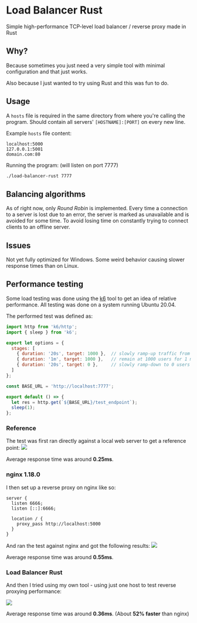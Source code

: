 # Load Balancer Rust
Simple high-performance TCP-level load balancer / reverse proxy made in Rust

## Why?
Because sometimes you just need a very simple tool with minimal configuration and that just works.

Also because I just wanted to try using Rust and this was fun to do.

## Usage
A `hosts` file is required in the same directory from where you're calling the program. Should contain all servers' `[HOSTNAME]:[PORT]` on every new line.

Example `hosts` file content:
```
localhost:5000
127.0.0.1:5001
domain.com:80
```

Running the program: (will listen on port 7777)
```sh
./load-balancer-rust 7777
```

## Balancing algorithms
As of right now, only *Round Robin* is implemented. Every time a connection to a server is lost due to an error, the server is marked as unavailable and is avoided for some time. To avoid losing time on constantly trying to connect clients to an offline server.

## Issues
Not yet fully optimized for Windows. Some weird behavior causing slower response times than on Linux.

## Performance testing
Some load testing was done using the [k6](https://k6.io/) tool to get an idea of relative performance. All testing was done on a system running Ubuntu 20.04.

The performed test was defined as:
```js
import http from 'k6/http';
import { sleep } from 'k6';

export let options = {
  stages: [
    { duration: '20s', target: 1000 },  // slowly ramp-up traffic from 1 to 1000 users over 20 seconds
    { duration: '1m', target: 1000 },   // remain at 1000 users for 1 minute
    { duration: '20s', target: 0 },     // slowly ramp-down to 0 users
  ]
};

const BASE_URL = 'http://localhost:7777';

export default () => {
  let res = http.get(`${BASE_URL}/test_endpoint`);
  sleep(1);
};
```

### Reference
The test was first ran directly against a local web server to get a reference point:
![](https://cryshana.me/f/T2bwGCVdYM04.png)

Average response time was around **0.25ms**.

### nginx 1.18.0
I then set up a reverse proxy on nginx like so:
```nginx
server {
  listen 6666;
  listen [::]:6666;
  
  location / {
    proxy_pass http://localhost:5000
  }
}
```
And ran the test against nginx and got the following results:
![](https://cryshana.me/f/uVmlKwSzzRJm.png)

Average response time was around **0.55ms**.

### Load Balancer Rust
And then I tried using my own tool - using just one host to test reverse proxying performance:

![](https://cryshana.me/f/CAXD08i5DyaH.png)

Average response time was around **0.36ms**. (About **52% faster** than nginx)
